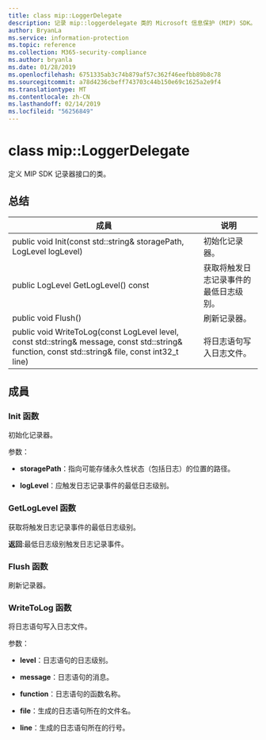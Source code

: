 ```yaml
---
title: class mip::LoggerDelegate
description: 记录 mip::loggerdelegate 类的 Microsoft 信息保护 (MIP) SDK。
author: BryanLa
ms.service: information-protection
ms.topic: reference
ms.collection: M365-security-compliance
ms.author: bryanla
ms.date: 01/28/2019
ms.openlocfilehash: 6751335ab3c74b879af57c362f46eefbb89b8c78
ms.sourcegitcommit: a78d4236cbeff743703c44b150e69c1625a2e9f4
ms.translationtype: MT
ms.contentlocale: zh-CN
ms.lasthandoff: 02/14/2019
ms.locfileid: "56256849"
---
```

# <a name="class-miploggerdelegate"></a>class mip::LoggerDelegate 
定义 MIP SDK 记录器接口的类。
  
## <a name="summary"></a>总结
 成員                        | 说明                                
--------------------------------|---------------------------------------------
public void Init(const std::string& storagePath, LogLevel logLevel)  |  初始化记录器。
public LogLevel GetLogLevel() const  |  获取将触发日志记录事件的最低日志级别。
public void Flush()  |  刷新记录器。
public void WriteToLog(const LogLevel level, const std::string& message, const std::string& function, const std::string& file, const int32_t line)  |  将日志语句写入日志文件。
  
## <a name="members"></a>成員
  
### <a name="init-function"></a>Init 函数
初始化记录器。

参数：  
* **storagePath**：指向可能存储永久性状态（包括日志）的位置的路径。 


* **logLevel**：应触发日志记录事件的最低日志级别。


  
### <a name="getloglevel-function"></a>GetLogLevel 函数
获取将触发日志记录事件的最低日志级别。

  
**返回**:最低日志级别触发日志记录事件。
  
### <a name="flush-function"></a>Flush 函数
刷新记录器。
  
### <a name="writetolog-function"></a>WriteToLog 函数
将日志语句写入日志文件。

参数：  
* **level**：日志语句的日志级别。 


* **message**：日志语句的消息。 


* **function**：日志语句的函数名称。 


* **file**：生成的日志语句所在的文件名。 


* **line**：生成的日志语句所在的行号。

